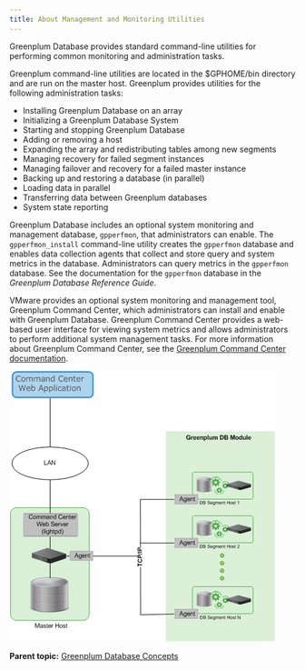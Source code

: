 ```yaml
---
title: About Management and Monitoring Utilities 
---
```


Greenplum Database provides standard command-line utilities for performing common monitoring and administration tasks.

Greenplum command-line utilities are located in the $GPHOME/bin directory and are run on the master host. Greenplum provides utilities for the following administration tasks:

-   Installing Greenplum Database on an array
-   Initializing a Greenplum Database System
-   Starting and stopping Greenplum Database
-   Adding or removing a host
-   Expanding the array and redistributing tables among new segments
-   Managing recovery for failed segment instances
-   Managing failover and recovery for a failed master instance
-   Backing up and restoring a database \(in parallel\)
-   Loading data in parallel
-   Transferring data between Greenplum databases
-   System state reporting

Greenplum Database includes an optional system monitoring and management database, `gpperfmon`, that administrators can enable. The `gpperfmon_install` command-line utility creates the `gpperfmon` database and enables data collection agents that collect and store query and system metrics in the database. Administrators can query metrics in the `gpperfmon` database. See the documentation for the `gpperfmon` database in the _Greenplum Database Reference Guide_.

VMware provides an optional system monitoring and management tool, Greenplum Command Center, which administrators can install and enable with Greenplum Database. Greenplum Command Center provides a web-based user interface for viewing system metrics and allows administrators to perform additional system management tasks. For more information about Greenplum Command Center, see the [Greenplum Command Center documentation](https://docs.vmware.com/en/VMware-Tanzu-Greenplum-Command-Center/index.html).

![](../graphics/cc_arch_gpdb.png "Greenplum Command Center Architecture")

**Parent topic:** [Greenplum Database Concepts](../intro/partI.html)

